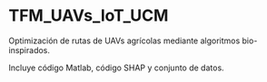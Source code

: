# TFM_UAVs_loT_UCM
Optimización de rutas de UAVs agrícolas mediante algoritmos bio-inspirados.

Incluye código Matlab, código SHAP y conjunto de datos.

